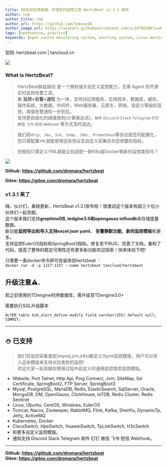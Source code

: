 ```yaml
---
title: 50天36位贡献者，开源实时监控工具 HertzBeat v1.3.1 发布
author: tom  
author_title: tom   
author_url: https://github.com/tomsun28  
author_image_url: https://avatars.githubusercontent.com/u/24788200?s=400&v=4  
tags: [opensource, practice]
keywords: [open source monitoring system, alerting system, Linux monitoring]
---
```


官网: hertzbeat.com | tancloud.cn


![](https://p3-juejin.byteimg.com/tos-cn-i-k3u1fbpfcp/a9629ef5bb6e486cacddb899f1495c6e~tplv-k3u1fbpfcp-zoom-1.image)



### What is HertzBeat?

> HertzBeat赫兹跳动 是一个拥有强大自定义监控能力，无需 Agent 的开源实时监控告警工具。     
> 集 **监控+告警+通知** 为一体，支持对应用服务，应用程序，数据库，缓存，操作系统，大数据，中间件，Web服务器，云原生，网络，自定义等指标监控，阈值告警通知一步到位。   
> 支持更自由化的阈值规则(计算表达式)，`邮件` `Discord` `Slack` `Telegram` `钉钉` `微信` `飞书` `短信` `Webhook` 等方式及时送达。

> 我们将`Http, Jmx, Ssh, Snmp, Jdbc, Prometheus`等协议规范可配置化，您只需配置`YML`就能使用这些协议去自定义采集任何您想要的指标。

> 您相信只需定义YML就能立刻适配一款K8s或Docker等新的监控类型吗？


![](https://p3-juejin.byteimg.com/tos-cn-i-k3u1fbpfcp/4236e748f5ac4352b7cf4bb65ccf97aa~tplv-k3u1fbpfcp-zoom-1.image)


**Github: https://github.com/dromara/hertzbeat**

**Gitee: https://gitee.com/dromara/hertzbeat**

### v1.3.1 来了

嗨，伙计们，重磅更新，HertzBeat v1.3.1发布啦！很激动这个版本有超三十位小伙伴们一起贡献。  
这个版本我们支持**greptimeDB, tedgine3.0和opengauss influxdb**来存储度量数据。  
新功能**监控导出和导入支持excel json yaml**， **告警静默功能**，**新的监控模板**和更多。  
支持监控EulerOS指标和SpringBoot3指标。修复若干BUG，完善了文档，重构了代码，提高了整体的稳定可用性还有更多新功能欢迎探索！快来体验下吧!

只需要一条docker命令即可安装体验hertzbeat ：  
`docker run -d -p 1157:1157 --name hertzbeat tancloud/hertzbeat`

## 升级注意⚠️.

若之前使用的TDengine时序数据库，需升级至TDengine3.0+


需要执行SQL升级脚本
```
ALTER table hzb_alert_define modify field varchar(255) default null;
COMMIT;
```

----

## ⛄ 已支持

> 我们将监控采集类型(mysql,jvm,k8s)都定义为yml监控模版，用户可以导入这些模版来支持对应类型的监控!   
> 欢迎大家一起贡献你使用过程中自定义的通用监控类型监控模版。

- Website, Port Telnet, Http Api, Ping Connect, Jvm, SiteMap, Ssl Certificate, SpringBoot2, FTP Server, SpringBoot3
- Mysql, PostgreSQL, MariaDB, Redis, ElasticSearch, SqlServer, Oracle, MongoDB, DM, OpenGauss, ClickHouse, IoTDB, Redis Cluster, Redis Sentinel
- Linux, Ubuntu, CentOS, Windows, EulerOS
- Tomcat, Nacos, Zookeeper, RabbitMQ, Flink, Kafka, ShenYu, DynamicTp, Jetty, ActiveMQ
- Kubernetes, Docker
- CiscoSwitch, HpeSwitch, HuaweiSwitch, TpLinkSwitch, H3cSwitch
- 和更多自定义监控模版。
- 通知支持 Discord Slack Telegram 邮件 钉钉 微信 飞书 短信 Webhook。

----

**Github: https://github.com/dromara/hertzbeat**      
**Gitee: https://gitee.com/dromara/hertzbeat**
